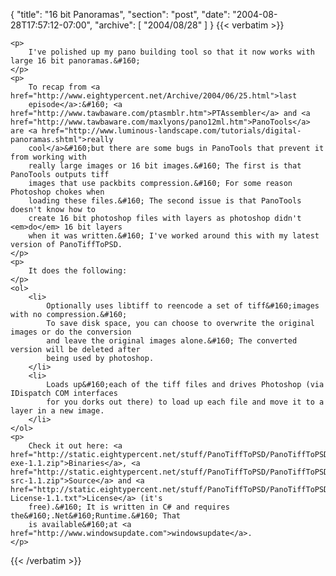{
  "title": "16 bit Panoramas",
  "section": "post",
  "date": "2004-08-28T17:57:12-07:00",
  "archive": [
    "2004/08/28"
  ]
}
{{< verbatim >}}

    <p>
        I've polished up my pano building tool so that it now works with large 16 bit panoramas.&#160; 
    </p>
    <p>
        To recap from <a href="http://www.eightypercent.net/Archive/2004/06/25.html">last
        episode</a>:&#160; <a href="http://www.tawbaware.com/ptasmblr.htm">PTAssembler</a> and <a href="http://www.tawbaware.com/maxlyons/pano12ml.htm">PanoTools</a> are <a href="http://www.luminous-landscape.com/tutorials/digital-panoramas.shtml">really
        cool</a>&#160;but there are some bugs in PanoTools that prevent it from working with
        really large images or 16 bit images.&#160; The first is that PanoTools outputs tiff
        images that use packbits compression.&#160; For some reason Photoshop chokes when
        loading these files.&#160; The second issue is that PanoTools doesn't know how to
        create 16 bit photoshop files with layers as photoshop didn't <em>do</em> 16 bit layers
        when it was written.&#160; I've worked around this with my latest version of PanoTiffToPSD. 
    </p>
    <p>
        It does the following: 
    </p>
    <ol>
        <li>
            Optionally uses libtiff to reencode a set of tiff&#160;images with no compression.&#160;
            To save disk space, you can choose to overwrite the original images or do the conversion
            and leave the original images alone.&#160; The converted version will be deleted after
            being used by photoshop. 
        </li>
        <li>
            Loads up&#160;each of the tiff files and drives Photoshop (via IDispatch COM interfaces
            for you dorks out there) to load up each file and move it to a layer in a new image. 
        </li>
    </ol>
    <p>
        Check it out here: <a href="http://static.eightypercent.net/stuff/PanoTiffToPSD/PanoTiffToPSD-exe-1.1.zip">Binaries</a>, <a href="http://static.eightypercent.net/stuff/PanoTiffToPSD/PanoTiffToPSD-src-1.1.zip">Source</a> and <a href="http://static.eightypercent.net/stuff/PanoTiffToPSD/PanoTiffToPSD-License-1.1.txt">License</a> (it's
        free).&#160; It is written in C# and requires the&#160;.Net&#160;Runtime.&#160; That
        is available&#160;at <a href="http://www.windowsupdate.com">windowsupdate</a>. 
    </p>

{{< /verbatim >}}
